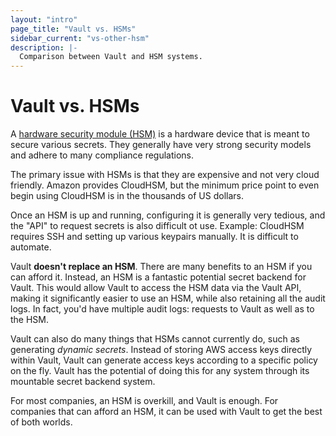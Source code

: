 ```yaml
---
layout: "intro"
page_title: "Vault vs. HSMs"
sidebar_current: "vs-other-hsm"
description: |-
  Comparison between Vault and HSM systems.
---
```


# Vault vs. HSMs

A [hardware security module (HSM)](http://en.wikipedia.org/wiki/Hardware_security_module)
is a hardware device that is meant to secure various secrets. They generally
have very strong security models and adhere to many compliance regulations.

The primary issue with HSMs is that they are expensive and not very
cloud friendly. Amazon provides CloudHSM, but the minimum price point to
even begin using CloudHSM is in the thousands of US dollars.

Once an HSM is up and running, configuring it is generally very tedious,
and the "API" to request secrets is also difficult ot use. Example: CloudHSM
requires SSH and setting up various keypairs manually. It is difficult to
automate.

Vault **doesn't replace an HSM**. There are many benefits to an HSM if
you can afford it. Instead, an HSM is a fantastic potential secret backend
for Vault. This would allow Vault to access the HSM data via the Vault API,
making it significantly easier to use an HSM, while also retaining all the
audit logs. In fact, you'd have multiple audit logs: requests to Vault
as well as to the HSM.

Vault can also do many things that HSMs cannot currently do, such
as generating _dynamic secrets_. Instead of storing AWS access keys directly
within Vault, Vault can generate access keys according to a specific
policy on the fly. Vault has the potential of doing this for any
system through its mountable secret backend system.

For most companies, an HSM is overkill, and Vault is enough. For companies
that can afford an HSM, it can be used with Vault to get the best of both
worlds.

